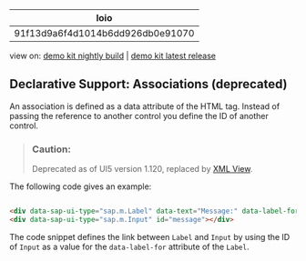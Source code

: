 <!-- loio91f13d9a6f4d1014b6dd926db0e91070 -->

| loio |
| -----|
| 91f13d9a6f4d1014b6dd926db0e91070 |

<div id="loio">

view on: [demo kit nightly build](https://sdk.openui5.org/nightly/#/topic/91f13d9a6f4d1014b6dd926db0e91070) | [demo kit latest release](https://sdk.openui5.org/topic/91f13d9a6f4d1014b6dd926db0e91070)</div>

## Declarative Support: Associations \(deprecated\)

An association is defined as a data attribute of the HTML tag. Instead of passing the reference to another control you define the ID of another control.

> ### Caution:  
> Deprecated as of UI5 version 1.120, replaced by [XML View](XML_View_91f2928.md).

The following code gives an example:

```html

<div data-sap-ui-type="sap.m.Label" data-text="Message:" data-label-for="message"></div>
<div data-sap-ui-type="sap.m.Input" id="message"></div>
```

The code snippet defines the link between `Label` and `Input` by using the ID of `Input` as a value for the `data-label-for` attribute of the `Label`.

